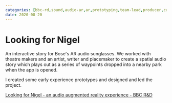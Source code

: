 ```yaml
---
categories: [bbc-rd,sound,audio-ar,ar,prototyping,team-lead,producer,creative-technologist,greatest-hits,immersive] 
date: 2020-08-20
---
```


# Looking for Nigel

An interactive story for Bose's AR audio sunglasses. We worked with theatre makers and an artist, writer and placemaker to create a spatial audio story which plays out as a series of waypoints dropped into a nearby park when the app is opened.

I created some early experience prototypes and designed and led the project.

[Looking for Nigel - an audio augmented reality experience - BBC R&D](https://www.bbc.co.uk/rd/blog/2021-01-audio-augmented-reality-spatial-voice)
